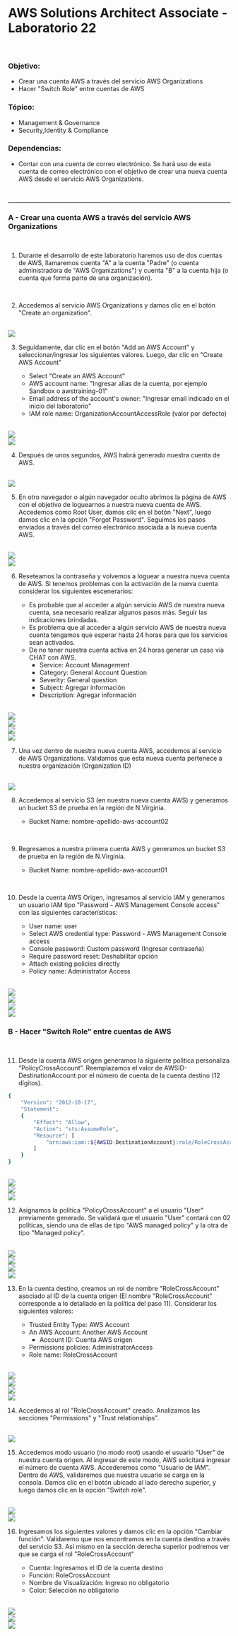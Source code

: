 # AWS Solutions Architect Associate - Laboratorio 22

<br>

### Objetivo: 
* Crear una cuenta AWS a través del servicio AWS Organizations
* Hacer "Switch Role" entre cuentas de AWS

### Tópico:
* Management & Governance
* Security,Identity & Compliance

### Dependencias:
* Contar con una cuenta de correo electrónico. Se hará uso de esta cuenta de correo electrónico con el objetivo de crear una nueva cuenta AWS desde el servicio AWS Organizations.

<br>

---

### A - Crear una cuenta AWS a través del servicio AWS Organizations

<br>

1. Durante el desarrollo de este laboratorio haremos uso de dos cuentas de AWS, llamaremos cuenta "A" a la cuenta "Padre" (o cuenta administradora de "AWS Organizations") y cuenta "B" a la cuenta hija (o cuenta que forma parte de una organización).

<br>

2. Accedemos al servicio AWS Organizations y damos clic en el botón "Create an organization". 

<br>

<img src="images/Lab22_01.jpg">

<br>

3. Seguidamente, dar clic en el botón "Add an AWS Account" y seleccionar/ingresar los siguientes valores. Luego, dar clic en "Create AWS Account"

    * Select "Create an AWS Account"
    * AWS account name: "Ingresar alias de la cuenta, por ejemplo Sandbox o awstraining-01"
    * Email address of the account's owner: "Ingresar email indicado en el inicio del laboratorio"
    * IAM role name: OrganizationAccountAccessRole (valor por defecto)

<br>

<img src="images/Lab22_02.jpg">

<br>

<img src="images/Lab22_03.jpg">

<br>


4. Después de unos segundos, AWS habrá generado nuestra cuenta de AWS.

<br>

<img src="images/Lab22_04.jpg">

<br>

5. En otro navegador o algún navegador oculto abrimos la página de AWS con el objetivo de loguearnos a nuestra nueva cuenta de AWS. Accedemos como Root User, damos clic en el botón "Next", luego damos clic en la opción "Forgot Password". Seguimos los pasos enviados a través del correo electrónico asociada a la nueva cuenta AWS.

<br>

<img src="images/Lab22_05.jpg">

<br>

<img src="images/Lab22_06.jpg">

<br>

6. Reseteamos la contraseña y volvemos a loguear a nuestra nueva cuenta de AWS. Si tenemos problemas con la activación de la nueva cuenta considerar los siguientes escenerarios:

    * Es probable que al acceder a algún servicio AWS de nuestra nueva cuenta, sea necesario realizar algunos pasos más. Seguir las indicaciones brindadas.
    * Es problema que al acceder a algún servicio AWS de nuestra nueva cuenta tengamos que esperar hasta 24 horas para que los servicios sean activados.
    * De no tener nuestra cuenta activa en 24 horas generar un caso vía CHAT con AWS.
        * Service: Account Management
        * Category: General Account Question
        * Severity: General question
        * Subject: Agregar información
        * Description: Agregar información

<br>

<img src="images/Lab22_07.jpg">

<br>

<img src="images/Lab22_08.jpg">

<br>

<img src="images/Lab22_09.jpg">

<br>

<img src="images/Lab22_10.jpg">

<br>

7. Una vez dentro de nuestra nueva cuenta AWS, accedemos al servicio de AWS Organizations. Validamos que esta nueva cuenta pertenece a nuestra organización (Organization ID)

<br>

<img src="images/Lab22_11.jpg">

<br>

8. Accedemos al servicio S3 (en nuestra nueva cuenta AWS) y generamos un bucket S3 de prueba en la región de N.Virginia.

    * Bucket Name: nombre-apellido-aws-account02

<br>

9. Regresamos a nuestra primera cuenta AWS y generamos un bucket S3 de prueba en la región de N.Virginia.

    * Bucket Name: nombre-apellido-aws-account01

<br>

10. Desde la cuenta AWS Origen, ingresamos al servicio IAM y generamos un usuario IAM tipo "Password - AWS Management Console access" con las siguientes características:

    * User name: user
    * Select AWS credential type: Password - AWS Management Console access
    * Console password: Custom password (Ingresar contraseña)
    * Require password reset: Deshabilitar opción
    * Attach existing policies directly
    * Policy name: Administrator Access

<br>

<img src="images/Lab22_12.jpg">

<br>

<img src="images/Lab22_13.jpg">

<br>

<img src="images/Lab22_14.jpg">

<br>

<img src="images/Lab22_15.jpg">

<br>


### B - Hacer "Switch Role" entre cuentas de AWS

<br>

11. Desde la cuenta AWS origen generamos la siguiente polìtica personaliza “PolicyCrossAccount”. Reemplazamos el valor de AWSID-DestinationAccount por el número de cuenta de la cuenta destino (12 dígitos).

```bash
{    
    "Version": "2012-10-17",    
    "Statement": 
    {        
        "Effect": "Allow",        
        "Action": "sts:AssumeRole",        
        "Resource": [            
            "arn:aws:iam::${AWSID-DestinationAccount}:role/RoleCrossAccount" 
        ]
    }
}
```

<br>

<img src="images/Lab22_16.jpg">

<br>

<img src="images/Lab22_17.jpg">

<br>

<img src="images/Lab22_18.jpg">

<br>

12. Asignamos la política "PolicyCrossAccount" a el usuario "User" previamente generado. Se validará que el usuario "User" contará con 02 políticas, siendo una de ellas de tipo "AWS managed policy" y la otra de tipo "Managed policy".

<br>

<img src="images/Lab22_19.jpg">

<br>

<img src="images/Lab22_20.jpg">

<br>

<img src="images/Lab22_21.jpg">

<br>

<img src="images/Lab22_22.jpg">

<br>

13. En la cuenta destino, creamos un rol de nombre "RoleCrossAccount" asociado al ID de la cuenta origen (El nombre "RoleCrossAccount" corresponde a lo detallado en la política del paso 11). Considerar los siguientes valores:

    * Trusted Entity Type: AWS Account
    * An AWS Account: Another AWS Account
        * Account ID: Cuenta AWS origen
    * Permissions policies: AdministratorAccess
    * Role name: RoleCrossAccount

<br>

<img src="images/Lab22_23.jpg">

<br>

<img src="images/Lab22_24.jpg">

<br>

<img src="images/Lab22_25.jpg">

<br>

<img src="images/Lab22_26.jpg">

<br>

14. Accedemos al rol "RoleCrossAccount" creado. Analizamos las secciones "Permissions" y "Trust relationships". 

<br>

<img src="images/Lab22_27.jpg">

<br>

15. Accedemos modo usuario (no modo root) usando el usuario "User" de nuestra cuenta origen. Al ingresar de este modo, AWS solicitará ingresar el número de cuenta AWS. Accederemos como "Usuario de IAM". Dentro de AWS, validaremos que nuestra usuario se carga en la consola. Damos clic en el botón ubicado al lado derecho superior, y luego damos clic en la opción "Switch role". 


<br>

<img src="images/Lab22_28.jpg">

<br>

<img src="images/Lab22_29.jpg">

<br>

16. Ingresamos los siguientes valores y damos clic en la opción "Cambiar función". Validaremo que nos encontramos en la cuenta destino a través del servicio S3. Asi mismo en la sección derecha superior podremos ver que se carga el rol "RoleCrossAccount"

    * Cuenta: Ingresamos el ID de la cuenta destino
    * Función: RoleCrossAccount
    * Nombre de Visualización: Ingreso no obligatorio
    * Color: Selección no obligatorio

<br>

<img src="images/Lab22_30.jpg">

<br>

<img src="images/Lab22_31.jpg">

<br>

<img src="images/Lab22_32.jpg">

<br>


